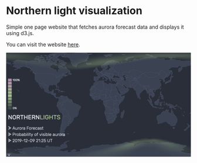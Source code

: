 # Northern light visualization

Simple one page website that fetches aurora forecast data and displays it using d3.js.

You can visit the website [here](https://northern-lights.herokuapp.com/).

![](https://raw.githubusercontent.com/TyWR/northern-lights/master/website.png)
